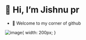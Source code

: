 # 👋 Hi, I’m Jishnu pr
- 👀 Welcome to my corner of github

![image](https://cdn.dribbble.com/users/1025838/screenshots/6220885/devguy3.gif){ width: 200px; }


